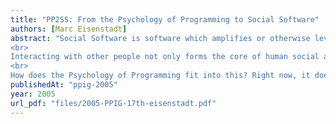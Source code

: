 ```yaml
---
title: "PP2SS: From the Psychology of Programming to Social Software"
authors: [Marc Eisenstadt]
abstract: "Social Software is software which amplifies or otherwise leverages human social behaviour. Common examples include message boards, reputationbased music file sharing, photo-sharing, instant messaging, blogs, wikis, and generic social networking hubs such as Friendster, LinkedIn, and Tribe.Net.
<br>
Interacting with other people not only forms the core of human social and psychological experience, but also lies at the centre of what makes the internet such a rich, powerful and exciting collection of knowledge media. We are especially interested in what happens when such interactions take place on a very large scale – not only because we work regularly with tens of thousands of distance learners at the Open University, but also because it is evident that being part of a crowd in real life possesses a certain ‘buzz’ of its own, and understanding the nature and power of group interactions poses a natural challenge. Different nuances emerge in different user contexts, so we choose to investigate the contexts of work, learning and play to better understand the trade-offs involved in designing effective large-scale social software for multiple purposes.
<br>
How does the Psychology of Programming fit into this? Right now, it doesn’t: but it should. I believe that PPIG has much to offer the Social Software community, and vice versa. In this talk, I will outline four ways in which a symbiotic PP/SS relationship could grow."
publishedAt: "ppig-2005"
year: 2005
url_pdf: "files/2005-PPIG-17th-eisenstadt.pdf"
---
```

